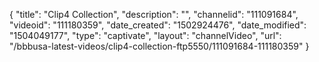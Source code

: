 {
    "title": "Clip4 Collection",
    "description": "",
    "channelid": "111091684",
    "videoid": "111180359",
    "date_created": "1502924476",
    "date_modified": "1504049177",
    "type": "captivate",
    "layout": "channelVideo",
    "url": "\/bbbusa-latest-videos\/clip4-collection-ftp5550\/111091684-111180359"
}